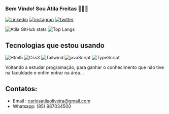 ### Bem Vindo! Sou Átila Freitas 👨🏻‍💻

[![Linkedin](https://img.shields.io/badge/LinkedIn-0077B5?style=for-the-badge&logo=linkedin&logoColor=white)]()
[![instagran](https://img.shields.io/badge/Instagram-E4405F?style=for-the-badge&logo=instagram&logoColor=white)](https://www.instagram.com/atilafreitas17/)
[![twitter](https://img.shields.io/badge/Twitter-1DA1F2?style=for-the-badge&logo=twitter&logoColor=white)](https://twitter.com/AtilaFreitas17)

![Atila GitHub stats](https://github-readme-stats.vercel.app/api?username=CarlosAtilaOliveira&show_icons=true&theme=onedark)
![Top Langs](https://github-readme-stats.vercel.app/api/top-langs/?username=CarlosAtilaOliveira&layout=compact)

## Tecnologias que estou usando
<div style = "display: inline-block">
    <img aling="center" alt="Html5" src="https://img.shields.io/badge/HTML5-E34F26?style=for-the-badge&logo=html5&logoColor=white"/>
    <img aling="center" alt="Css3" src="https://img.shields.io/badge/CSS-239120?&style=for-the-badge&logo=css3&logoColor=white"/>
    <img aling="center" alt="Tailwind" src="https://img.shields.io/badge/Tailwind_CSS-38B2AC?style=for-the-badge&logo=tailwind-css&logoColor=white"/>
    <img aling="center" alt="javaScript" src="https://img.shields.io/badge/JavaScript-F7DF1E?style=for-the-badge&logo=javascript&logoColor=black"/>
    <img aling="center" alt="TypeScript" src="https://img.shields.io/badge/TypeScript-007ACC?style=for-the-badge&logo=typescript&logoColor=white"/>
</div><br/>

 Voltando a estudar programação, para ganhar o conhecimento que não tive na faculdade e enfim entrar na área...

 ## Contatos:
 - Email : carlosatilaoliveira@gmail.com<br/>
 - Whatsapp: (85) 987034500


